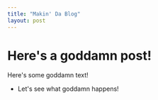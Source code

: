 ```yaml
---
title: "Makin' Da Blog"
layout: post
---
```



# Here's a goddamn post!

Here's some goddamn text!

* Let's see what goddamn happens!
